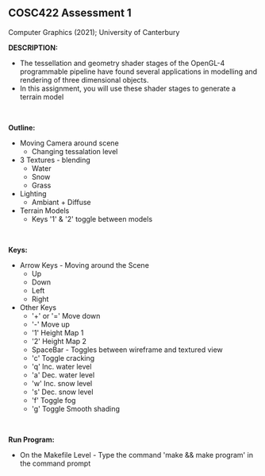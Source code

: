 COSC422 Assessment 1
---------
Computer Graphics (2021);  University of Canterbury

**DESCRIPTION:**
-   The tessellation and geometry shader stages of the OpenGL-4 programmable pipeline have found several applications in modelling and rendering of three dimensional objects. 
-   In this assignment, you will use these shader stages to generate a terrain model

&nbsp;

**Outline:**
* Moving Camera around scene
  * Changing tessalation level 
* 3 Textures - blending
  * Water
  * Snow
  * Grass
* Lighting
  * Ambiant + Diffuse
* Terrain Models
  * Keys '1' & '2' toggle between models
 
&nbsp;

**Keys:**
* Arrow Keys - Moving around the Scene
  * Up
  * Down
  * Left
  * Right
* Other Keys
  *  '+' or '=' Move down
  *  '-' Move up
  *  '1' Height Map 1
  *  '2' Height Map 2
  *  SpaceBar - Toggles between wireframe and textured view
  *  'c' Toggle cracking
  *  'q' Inc. water level
  *  'a' Dec. water level
  *  'w' Inc. snow level
  *  's' Dec. snow level
  *  'f' Toggle fog
  *  'g' Toggle Smooth shading
  
&nbsp;

**Run Program:**
* On the Makefile Level - Type the command 'make && make program' in the command prompt

